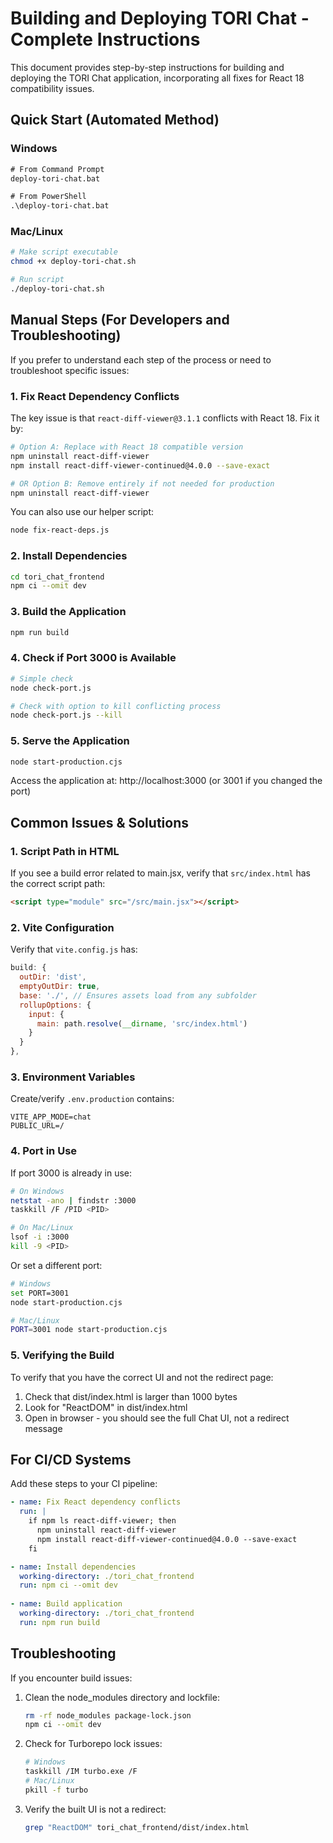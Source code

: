 # Building and Deploying TORI Chat - Complete Instructions

This document provides step-by-step instructions for building and deploying the TORI Chat application, incorporating all fixes for React 18 compatibility issues.

## Quick Start (Automated Method)

### Windows
```cmd
# From Command Prompt
deploy-tori-chat.bat

# From PowerShell
.\deploy-tori-chat.bat
```

### Mac/Linux
```bash
# Make script executable
chmod +x deploy-tori-chat.sh

# Run script
./deploy-tori-chat.sh
```

## Manual Steps (For Developers and Troubleshooting)

If you prefer to understand each step of the process or need to troubleshoot specific issues:

### 1. Fix React Dependency Conflicts

The key issue is that `react-diff-viewer@3.1.1` conflicts with React 18. Fix it by:

```bash
# Option A: Replace with React 18 compatible version
npm uninstall react-diff-viewer
npm install react-diff-viewer-continued@4.0.0 --save-exact

# OR Option B: Remove entirely if not needed for production
npm uninstall react-diff-viewer
```

You can also use our helper script:
```bash
node fix-react-deps.js
```

### 2. Install Dependencies

```bash
cd tori_chat_frontend
npm ci --omit dev
```

### 3. Build the Application

```bash
npm run build
```

### 4. Check if Port 3000 is Available

```bash
# Simple check
node check-port.js

# Check with option to kill conflicting process
node check-port.js --kill
```

### 5. Serve the Application

```bash
node start-production.cjs
```

Access the application at: http://localhost:3000 (or 3001 if you changed the port)

## Common Issues & Solutions

### 1. Script Path in HTML

If you see a build error related to main.jsx, verify that `src/index.html` has the correct script path:
```html
<script type="module" src="/src/main.jsx"></script>
```

### 2. Vite Configuration 

Verify that `vite.config.js` has:
```js
build: {
  outDir: 'dist',
  emptyOutDir: true,
  base: './', // Ensures assets load from any subfolder
  rollupOptions: {
    input: {
      main: path.resolve(__dirname, 'src/index.html')
    }
  }
},
```

### 3. Environment Variables

Create/verify `.env.production` contains:
```
VITE_APP_MODE=chat
PUBLIC_URL=/
```

### 4. Port in Use

If port 3000 is already in use:
```bash
# On Windows
netstat -ano | findstr :3000
taskkill /F /PID <PID>

# On Mac/Linux
lsof -i :3000
kill -9 <PID>
```

Or set a different port:
```bash
# Windows
set PORT=3001
node start-production.cjs

# Mac/Linux
PORT=3001 node start-production.cjs
```

### 5. Verifying the Build

To verify that you have the correct UI and not the redirect page:
1. Check that dist/index.html is larger than 1000 bytes
2. Look for "ReactDOM" in dist/index.html
3. Open in browser - you should see the full Chat UI, not a redirect message

## For CI/CD Systems

Add these steps to your CI pipeline:

```yaml
- name: Fix React dependency conflicts
  run: |
    if npm ls react-diff-viewer; then
      npm uninstall react-diff-viewer
      npm install react-diff-viewer-continued@4.0.0 --save-exact
    fi

- name: Install dependencies
  working-directory: ./tori_chat_frontend
  run: npm ci --omit dev
  
- name: Build application
  working-directory: ./tori_chat_frontend
  run: npm run build
```

## Troubleshooting

If you encounter build issues:

1. Clean the node_modules directory and lockfile:
   ```bash
   rm -rf node_modules package-lock.json
   npm ci --omit dev
   ```

2. Check for Turborepo lock issues:
   ```bash
   # Windows
   taskkill /IM turbo.exe /F
   # Mac/Linux
   pkill -f turbo
   ```

3. Verify the built UI is not a redirect:
   ```bash
   grep "ReactDOM" tori_chat_frontend/dist/index.html
   ```
